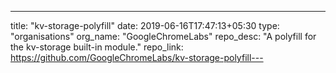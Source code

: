 ---
title: "kv-storage-polyfill"
date: 2019-06-16T17:47:13+05:30
type: "organisations"
org_name: "GoogleChromeLabs"
repo_desc: "A polyfill for the kv-storage built-in module."
repo_link: https://github.com/GoogleChromeLabs/kv-storage-polyfill---